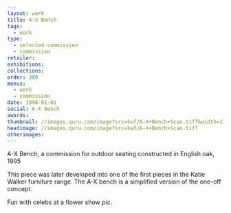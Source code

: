 ```yaml
---
layout: work
title: A-X Bench
tags:
  - work
type:
  - selected commission
  - commission
retailer:
exhibitions:
collections:
order: 300
menus:
  - work
  - commission
date: 1998-01-01
social: A-X Bench
awards:
thumbnail: //images.quru.com/image?src=kwf/A-X+Bench+Scan.tiff&width=170&height=170&fill=auto
headimage: //images.quru.com/image?src=kwf/A-X+Bench+Scan.tiff
otherimages:
---
```


A-X Bench, a commission for outdoor seating constructed in English oak, 1995

This piece was later developed into one of the first pieces in the Katie Walker furniture range. The A-X bench is a simplified version of the one-off concept.

Fun with celebs at a flower show pic.
